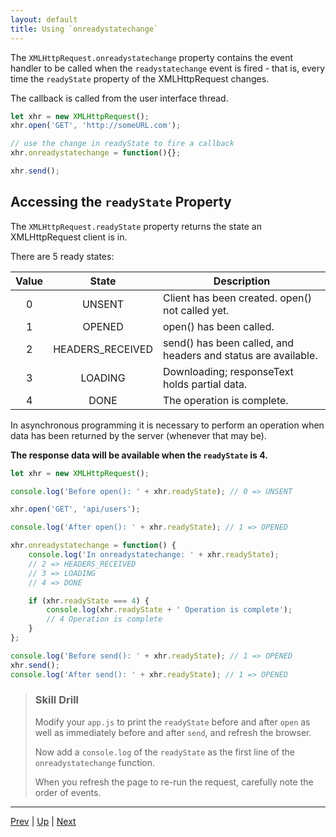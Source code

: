 ```yaml
---
layout: default
title: Using `onreadystatechange`
---
```


The `XMLHttpRequest.onreadystatechange` property contains the event handler to be called when the `readystatechange` event is fired - that is, every time the `readyState` property of the XMLHttpRequest changes. 

The callback is called from the user interface thread.

```javascript
let xhr = new XMLHttpRequest();
xhr.open('GET', 'http://someURL.com');

// use the change in readyState to fire a callback
xhr.onreadystatechange = function(){};

xhr.send();
```

## Accessing the `readyState` Property

The `XMLHttpRequest.readyState` property returns the state an XMLHttpRequest client is in.

There are 5 ready states:

|Value|State|Description|
|:---:|:---:|---|
|0|UNSENT|Client has been created. open() not called yet.|
|1|OPENED|open() has been called.|
|2|HEADERS_RECEIVED|send() has been called, and headers and status are available.|
|3|LOADING|Downloading; responseText holds partial data.|
|4|DONE|The operation is complete.|

In asynchronous programming it is necessary to perform an operation when data has been returned by the server (whenever that may be). 

**The response data will be available when the `readyState` is 4.**

```javascript
let xhr = new XMLHttpRequest();

console.log('Before open(): ' + xhr.readyState); // 0 => UNSENT

xhr.open('GET', 'api/users');

console.log('After open(): ' + xhr.readyState); // 1 => OPENED

xhr.onreadystatechange = function() {
	console.log('In onreadystatechange: ' + xhr.readyState);
	// 2 => HEADERS_RECEIVED
	// 3 => LOADING
	// 4 => DONE

	if (xhr.readyState === 4) {
		console.log(xhr.readyState + ' Operation is complete');
		// 4 Operation is complete
	}
};

console.log('Before send(): ' + xhr.readyState); // 1 => OPENED
xhr.send();
console.log('After send(): ' + xhr.readyState); // 1 => OPENED
```

> ### Skill Drill
> 
> Modify your `app.js` to print the `readyState` before and after `open` as well as immediately before and after `send`, and refresh the browser.
>
> Now add a `console.log` of the `readyState` as the first line of the `onreadystatechange` function.
> 
> When you refresh the page to re-run the request, carefully note the order of events.


<hr>

[Prev](get-labs.md) | [Up](README.md) | [Next](status.md)

